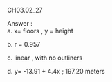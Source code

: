 CH03.02_27

        
Answer :  
a. x= floors , y = height

b. r = 0.957

c. linear , with no outliners 


d. y= -13.91 + 4.4x ; 197.20 meters
